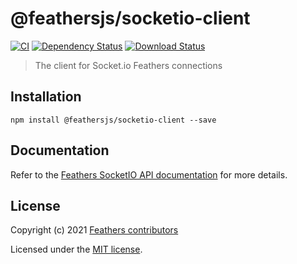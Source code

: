 # @feathersjs/socketio-client

[![CI](https://github.com/feathersjs/feathers/workflows/CI/badge.svg)](https://github.com/feathersjs/feathers/actions?query=workflow%3ACI)
[![Dependency Status](https://img.shields.io/david/feathersjs/feathers.svg?style=flat-square&path=packages/socketio-client)](https://david-dm.org/feathersjs/feathers?path=packages/socketio-client)
[![Download Status](https://img.shields.io/npm/dm/@feathersjs/socketio-client.svg?style=flat-square)](https://www.npmjs.com/package/@feathersjs/socketio-client)

> The client for Socket.io Feathers connections

## Installation

```
npm install @feathersjs/socketio-client --save
```

## Documentation

Refer to the [Feathers SocketIO API documentation](https://docs.feathersjs.com/api/client/socketio.html) for more details.

## License

Copyright (c) 2021 [Feathers contributors](https://github.com/feathersjs/client/graphs/contributors)

Licensed under the [MIT license](LICENSE).

